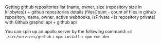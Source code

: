 Getting github repositories list (name, owner, size (repository size in kilobytes)) + github repositories details (filesCount - count of files in github repository, name, owner, active webhooks, isPrivate - is repository private) with Github graphql api + github api

You can spin up an apollo server by the following command:
`cd ./src/services/github` + `npm install` + `npm run dev`
